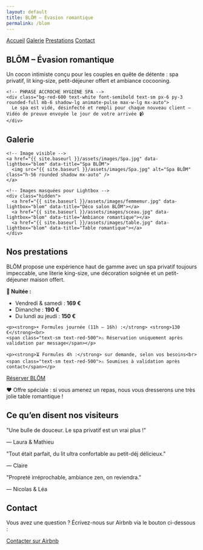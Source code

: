 ```yaml
---
layout: default
title: BLŌM – Évasion romantique
permalink: /blom
---
```


<div class="bg-black text-white min-h-screen px-4">

  <!-- MENU DE NAVIGATION -->
  <nav class="flex justify-center space-x-6 py-6 text-sm font-semibold uppercase tracking-wide">
    <a href="{{ site.baseurl }}/" class="hover:underline">Accueil</a>
    <a href="#galerie" class="hover:underline">Galerie</a>
    <a href="#prestations" class="hover:underline">Prestations</a>
    <a href="#contact" class="hover:underline">Contact</a>
  </nav>

  <!-- SECTION ACCUEIL -->
  <section id="accueil" class="text-center py-6">
    <h1 class="text-4xl font-bold mb-6">BLŌM – Évasion romantique</h1>
    <p class="text-lg max-w-xl mx-auto mb-8">
      Un cocon intimiste conçu pour les couples en quête de détente : spa privatif, lit king-size, petit-déjeuner offert et ambiance cocooning.
    </p>

    <!-- PHRASE ACCROCHE HYGIÈNE SPA -->
    <div class="bg-red-600 text-white font-semibold text-sm px-6 py-3 rounded-full mb-6 shadow-lg animate-pulse max-w-lg mx-auto">
      Le spa est vidé, désinfecté et rempli pour chaque nouveau client – Vidéo de preuve envoyée le jour de votre arrivée 📹
    </div>
  </section>

  <!-- SECTION GALERIE -->
  <section id="galerie" class="text-center py-8">
    <h2 class="text-2xl font-bold mb-6">Galerie</h2>

    <!-- Image visible -->
    <a href="{{ site.baseurl }}/assets/images/Spa.jpg" data-lightbox="blom" data-title="Spa BLŌM">
      <img src="{{ site.baseurl }}/assets/images/Spa.jpg" alt="Spa BLŌM" class="h-56 rounded shadow mx-auto" />
    </a>

    <!-- Images masquées pour Lightbox -->
    <div class="hidden">
      <a href="{{ site.baseurl }}/assets/images/femmemur.jpg" data-lightbox="blom" data-title="Déco salon BLŌM"></a>
      <a href="{{ site.baseurl }}/assets/images/sceau.jpg" data-lightbox="blom" data-title="Ambiance romantique"></a>
      <a href="{{ site.baseurl }}/assets/images/table.jpg" data-lightbox="blom" data-title="Table romantique"></a>
    </div>
  </section>

  <!-- SECTION PRESTATIONS -->
  <section id="prestations" class="text-center py-12">
  <h2 class="text-2xl font-bold mb-6">Nos prestations</h2>
  <p class="max-w-xl mx-auto text-lg mb-6">
    BLŌM propose une expérience haut de gamme avec un spa privatif toujours impeccable, une literie king-size, une décoration soignée et un petit-déjeuner maison offert.
  </p>
  <div class="text-left max-w-xl mx-auto text-lg space-y-3 mb-8">
    <p><strong>🛌 Nuitée :</strong></p>
    <ul class="list-disc list-inside">
      <li>Vendredi & samedi : <strong>169 €</strong></li>
      <li>Dimanche : <strong>190 €</strong></li>
      <li>Du lundi au jeudi : <strong>150 €</strong></li>
    </ul>

    <p><strong>☀️ Formules journée (11h – 16h) :</strong> <strong>130 €</strong><br>
    <span class="text-sm text-red-500">⚠️ Réservation uniquement après validation par message</span></p>

    <p><strong>⏳ Formules 4h :</strong> sur demande, selon vos besoins<br>
    <span class="text-sm text-red-500">⚠️ Soumises à validation après contact</span></p>
  </div>

  <a href="https://www.airbnb.fr/rooms/87654321"
     class="bg-white text-black hover:bg-gray-200 font-semibold py-3 px-6 rounded-full transition inline-block">
    Réserver BLŌM
  </a>

  <div class="bg-pink-600 text-white py-4 px-6 rounded-lg shadow-lg max-w-xl mx-auto mt-8">
    ❤️ Offre spéciale : si vous amenez un repas, nous vous dresserons une très jolie table romantique !
  </div>
</section>


  <!-- SECTION TÉMOIGNAGES -->
  <section class="py-12">
    <h2 class="text-2xl font-bold text-center mb-6">Ce qu’en disent nos visiteurs</h2>
    <div class="relative w-full max-w-2xl mx-auto overflow-hidden">
      <div id="testimonial-carousel" class="whitespace-nowrap transition-transform duration-700 ease-in-out">
        <div class="inline-block w-full px-4">
          <p class="text-lg italic mb-2">"Une bulle de douceur. Le spa privatif est un vrai plus !"</p>
          <p class="text-sm text-gray-300">— Laura & Mathieu</p>
        </div>
        <div class="inline-block w-full px-4">
          <p class="text-lg italic mb-2">"Tout était parfait, du lit ultra confortable au petit-déj délicieux."</p>
          <p class="text-sm text-gray-300">— Claire</p>
        </div>
        <div class="inline-block w-full px-4">
          <p class="text-lg italic mb-2">"Propreté irréprochable, ambiance zen, on reviendra."</p>
          <p class="text-sm text-gray-300">— Nicolas & Léa</p>
        </div>
      </div>
    </div>
  </section>

  <script>
    let index = 0;
    const carousel = document.getElementById('testimonial-carousel');
    const slideCount = carousel.children.length;

    setInterval(() => {
      index = (index + 1) % slideCount;
      carousel.style.transform = `translateX(-${index * 100}%)`;
    }, 7000);
  </script>

  <!-- SECTION CONTACT -->
  <section id="contact" class="text-center py-12">
    <h2 class="text-2xl font-bold mb-4">Contact</h2>
    <p class="text-lg mb-4">Vous avez une question ? Écrivez-nous sur Airbnb via le bouton ci-dessous :</p>
    <a href="https://www.airbnb.fr/rooms/87654321"
       class="bg-white text-black hover:bg-gray-200 font-semibold py-3 px-6 rounded-full transition inline-block">
      Contacter sur Airbnb
    </a>
  </section>

</div>
